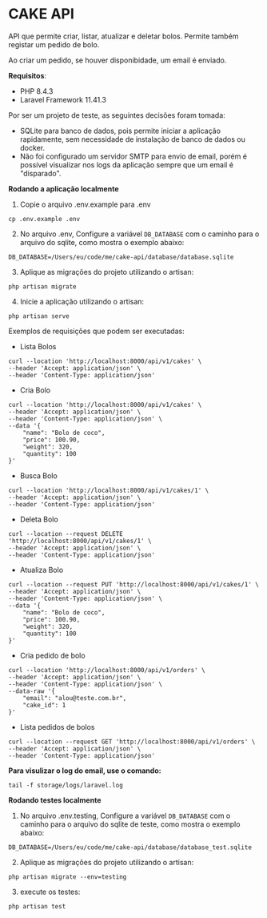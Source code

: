 # CAKE API

API que permite criar, listar, atualizar e deletar bolos. Permite também registar um pedido de bolo. 

Ao criar um pedido, se houver disponibidade, um email é enviado.

**Requisitos**:

- PHP 8.4.3
- Laravel Framework 11.41.3

Por ser um projeto de teste, as seguintes decisões foram tomada:

- SQLite para banco de dados, pois permite iniciar a aplicação rapidamente, sem necessidade de instalação de banco de dados ou docker. 
- Não foi configurado um servidor SMTP para envio de email, porém é possível visualizar nos logs da aplicação sempre que um email é "disparado".

**Rodando a aplicação localmente**

1) Copie o arquivo .env.example para .env
```
cp .env.example .env
```

2) No arquivo .env, Configure a variável `DB_DATABASE` com o caminho para o arquivo do sqlite, como mostra o exemplo abaixo:

```
DB_DATABASE=/Users/eu/code/me/cake-api/database/database.sqlite
````

3) Aplique as migrações do projeto utilizando o artisan:
```
php artisan migrate
```

4) Inicie a aplicação utilizando o artisan:
```
php artisan serve
```

Exemplos de requisições que podem ser executadas:

- Lista Bolos
```
curl --location 'http://localhost:8000/api/v1/cakes' \
--header 'Accept: application/json' \
--header 'Content-Type: application/json'
```

- Cria Bolo
```
curl --location 'http://localhost:8000/api/v1/cakes' \
--header 'Accept: application/json' \
--header 'Content-Type: application/json' \
--data '{
    "name": "Bolo de coco",
    "price": 100.90,
    "weight": 320,
    "quantity": 100
}'
```

- Busca Bolo
```
curl --location 'http://localhost:8000/api/v1/cakes/1' \
--header 'Accept: application/json' \
--header 'Content-Type: application/json'
```

- Deleta Bolo
```
curl --location --request DELETE 'http://localhost:8000/api/v1/cakes/1' \
--header 'Accept: application/json' \
--header 'Content-Type: application/json'
```

- Atualiza Bolo
```
curl --location --request PUT 'http://localhost:8000/api/v1/cakes/1' \
--header 'Accept: application/json' \
--header 'Content-Type: application/json' \
--data '{
    "name": "Bolo de coco",
    "price": 100.90,
    "weight": 320,
    "quantity": 100
}'
```


- Cria pedido de bolo
```
curl --location 'http://localhost:8000/api/v1/orders' \
--header 'Accept: application/json' \
--header 'Content-Type: application/json' \
--data-raw '{
    "email": "alou@teste.com.br",
    "cake_id": 1
}'
```

- Lista pedidos de bolos
```
curl --location --request GET 'http://localhost:8000/api/v1/orders' \
--header 'Accept: application/json' \
--header 'Content-Type: application/json'
```

**Para visulizar o log do email, use o comando:**

```
tail -f storage/logs/laravel.log
```

**Rodando testes localmente**

1) No arquivo .env.testing, Configure a variável `DB_DATABASE` com o caminho para o arquivo do sqlite de teste, como mostra o exemplo abaixo:

```
DB_DATABASE=/Users/eu/code/me/cake-api/database/database_test.sqlite
````

2) Aplique as migrações do projeto utilizando o artisan:
```
php artisan migrate --env=testing
```

3) execute os testes:
```
php artisan test
```
